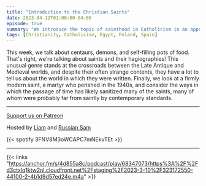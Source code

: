 ```yaml
---
title: "Introduction to the Christian Saints"
date: 2023-04-12T01:00:00-04:00
episode: true
summary: "We introduce the topic of sainthood in Catholicism in an approachable way by looking at some stories of saints' lives."
tags: [Christianity, Catholicism, Egypt, Poland, Spain]
---
```


This week, we talk about centaurs, demons, and self-filling pots of food. That's right, we're talking about saints and their hagiographies! This unusual genre stands at the crossroads between the Late Antique and Medieval worlds, and despite their often strange contents, they have a lot to tell us about the world in which they were written. Finally, we  look at a firmly modern saint, a martyr who perished in the 1940s, and  consider the ways in which the passage of time has likely sanitized many  of the saints, many of whom were probably far from saintly by contemporary standards. 

---
[Support us on Patreon](https://www.patreon.com/GladioFreeEurope)


Hosted by [Liam](https://twitter.com/LegoRacers2) and [Russian Sam](https://twitter.com/reelCheburashka)

{{< spotify 3FNV8M3oWCAPC7mNEkvTEt >}}

---

{{< links "https://anchor.fm/s/4d855a8c/podcast/play/68347073/https%3A%2F%2Fd3ctxlq1ktw2nl.cloudfront.net%2Fstaging%2F2023-3-10%2F323172550-44100-2-4b1d9d57ed24e.m4a" >}}


